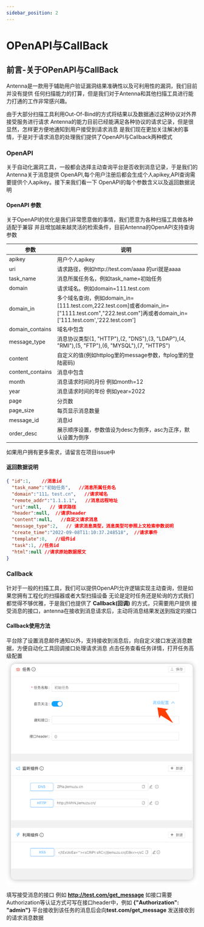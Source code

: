 ```yaml
---
sidebar_position: 2
---
```

# OPenAPI与CallBack

## 前言-关于OPenAPI与CallBack

Antenna是一款用于辅助用户验证漏洞结果准确性以及可利用性的漏洞，我们目前并没有提供
任何扫描能力的打算，但是我们对于Antenna和其他扫描工具进行能力打通的工作非常感兴趣。

由于大部分扫描工具利用Out-Of-Bind的方式将结果以及数据通过这种协议对外界接受服务进行请求
Antenna的能力目前已经能满足各种协议的请求记录，但是很显然，怎样更方便地通知到用户接受到请求消息
是我们现在更加关注解决的事情，于是对于请求消息的处理我们提供了OpenAPI与Callback两种模式

### OpenAPI

关于自动化漏洞工具，一般都会选择主动查询平台是否收到消息记录，于是我们的Antenna关于消息提供
OpenAPI,每个用户注册后都会生成个人apikey,API查询需要提供个人apikey。接下来我们看一下
OpenAPI的每个参数含义以及返回数据说明

#### OpenAPI 参数

关于OpenAPI的优化是我们非常愿意做的事情，我们愿意为各种扫描工具做各种适配于兼容
并且增加越来越灵活的检索条件，目前Antenna的OpenAPI支持查询参数

| 参数               | 说明                                                                                                                                     |
|------------------|----------------------------------------------------------------------------------------------------------------------------------------|
| apikey           | 用户个人apikey                                                                                                                             |
| uri              | 请求路径，例如http://test.com/aaaa 的uri就是aaaa                                                                                                 |
| task_name        | 消息所属任务名，例如task_name=初始任务                                                                                                               |
| domain           | 请求域名。例如domain=111.test.com                                                                                                             |
| domain_in        | 多个域名查询，例如domain_in=[111.test.com,222.test.com]或者domain_in=["1111.test.com","222.test.com"]再或者domain_in=['111.test.com','222.test.com'] |
| domain_contains  | 域名中包含                                                                                                                                  |
| message_type     | 消息协议类型(1, "HTTP"),(2, "DNS"),(3, "LDAP"),(4, "RMI"),(5, "FTP"),(6, "MYSQL"),(7, "HTTPS")                                               |
| content          | 自定义的值(例如httplog里的message参数，ftplog里的登陆密码)                                                                                               |
| content_contains | 消息中包含                                                                                                                                  |
| month            | 消息请求时间的月份 例如month=12                                                                                                                   |
| year             | 消息请求时间的年份 例如year=2022                                                                                                                  |
| page             | 分页数                                                                                                                                    |
| page_size        | 每页显示消息数量                                                                                                                               |
| message_id       | 消息id                                                                                                                                   |
| order_desc       | 展示顺序设置，参数值设为desc为倒序，asc为正序，默认设置为倒序                                                                                                     |


如果用户拥有更多需求，请留言在项目issue中

#### 返回数据说明

```json
{ "id":1,    //消息id
  "task_name":"初始任务",   //消息所属任务名
  "domain":"111。test.cn",   //请求域名
  "remote_addr":"1.1.1.1",   //消息远程地址
  "uri":null,   // 请求路径
  "header":null,  //请求header
  "content":null,   //自定义请求消息
  "message_type":2,   // 请求消息类型，消息类型可参照上文检索参数说明
  "create_time":"2022-09-08T11:10:37.248518",  //请求事件
  "template":8,   //组件id
  "task":1, //任务id
  "html":null //请求原始数据报文
}     
```


### Callback

针对于一般的扫描工具，我们可以提供OpenAPI允许逻辑实现主动查询，但是如果您拥有工程化的扫描器或者大型扫描设备
无论是定时任务还是轮询的方式我们都觉得不够优雅，于是我们也提供了 **Callback(回调)** 的方式，只需要用户提供
接受消息的接口，antenna在接收到消息请求后，主动将消息结果发送到指定的接口

#### Callback使用方法

平台除了设置消息邮件通知以外，支持接收到消息后，向自定义接口发送消息数据，方便自动化工具回调接口处理请求消息 点击任务查看任务详情，打开任务高级配置
![img.png](../static/img/img_callback.png)

填写接受消息的接口 例如 **http://test.com/get_message** 如接口需要Authorization等认证方式可写在接口header中，例如 **{"Authorization": "admin"}** 平台接收到该任务的消息后会向**test.com/get_message**
发送接收到的请求消息数据